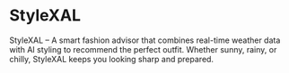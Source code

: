# StyleXAL
StyleXAL – A smart fashion advisor that combines real-time weather data with AI styling to recommend the perfect outfit. Whether sunny, rainy, or chilly, StyleXAL keeps you looking sharp and prepared.
